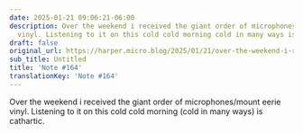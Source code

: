 ```yaml
---
date: 2025-01-21 09:06:21-06:00
description: Over the weekend i received the giant order of microphones/mount eerie
  vinyl. Listening to it on this cold cold morning cold in many ways is cathartic.
draft: false
original_url: https://harper.micro.blog/2025/01/21/over-the-weekend-i-received.html
sub_title: Untitled
title: 'Note #164'
translationKey: 'Note #164'
---
```


Over the weekend i received the giant order of microphones/mount eerie vinyl. Listening to it on this cold cold morning (cold in many ways) is cathartic.